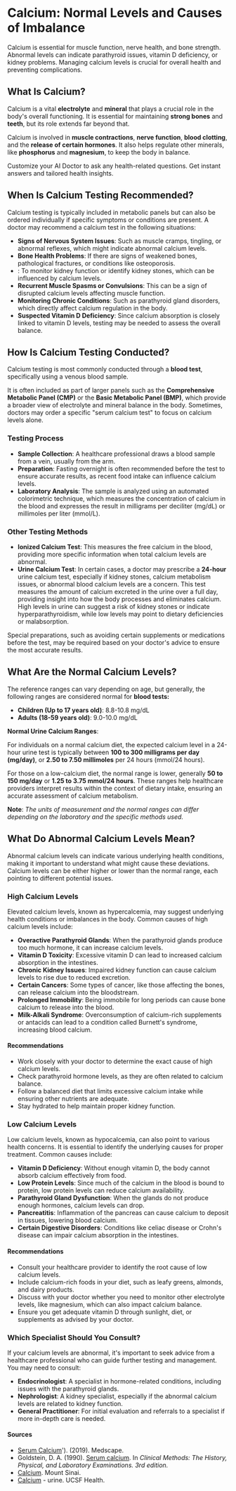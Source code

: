 # Calcium: Normal Levels and Causes of Imbalance

Calcium is essential for muscle function, nerve health, and bone strength. Abnormal levels can indicate parathyroid issues, vitamin D deficiency, or kidney problems. Managing calcium levels is crucial for overall health and preventing complications.

## What Is Calcium?

Calcium is a vital **electrolyte** and **mineral** that plays a crucial role in the body's overall functioning. It is essential for maintaining **strong bones** and **teeth**, but its role extends far beyond that.

Calcium is involved in **muscle contractions**, **nerve function**, **blood clotting**, and the **release of certain hormones**. It also helps regulate other minerals, like **phosphorus** and **magnesium**, to keep the body in balance.

Customize your AI Doctor to ask any health-related questions. Get instant answers and tailored health insights.

## When Is Calcium Testing Recommended?

Calcium testing is typically included in metabolic panels but can also be ordered individually if specific symptoms or conditions are present. A doctor may recommend a calcium test in the following situations:

- **Signs of Nervous System Issues**: Such as muscle cramps, tingling, or abnormal reflexes, which might indicate abnormal calcium levels.
- **Bone Health Problems**: If there are signs of weakened bones, pathological fractures, or conditions like osteoporosis.
- : To monitor kidney function or identify kidney stones, which can be influenced by calcium levels.
- **Recurrent Muscle Spasms or Convulsions**: This can be a sign of disrupted calcium levels affecting muscle function.
- **Monitoring Chronic Conditions**: Such as parathyroid gland disorders, which directly affect calcium regulation in the body.
- **Suspected Vitamin D Deficiency**: Since calcium absorption is closely linked to vitamin D levels, testing may be needed to assess the overall balance.

## How Is Calcium Testing Conducted?

Calcium testing is most commonly conducted through a **blood test**, specifically using a venous blood sample.

It is often included as part of larger panels such as the **Comprehensive Metabolic Panel (CMP)** or the **Basic Metabolic Panel (BMP)**, which provide a broader view of electrolyte and mineral balance in the body. Sometimes, doctors may order a specific "serum calcium test" to focus on calcium levels alone.

### Testing Process

- **Sample Collection**: A healthcare professional draws a blood sample from a vein, usually from the arm.
- **Preparation**: Fasting overnight is often recommended before the test to ensure accurate results, as recent food intake can influence calcium levels.
- **Laboratory Analysis**: The sample is analyzed using an automated colorimetric technique, which measures the concentration of calcium in the blood and expresses the result in milligrams per deciliter (mg/dL) or millimoles per liter (mmol/L).

### Other Testing Methods

- **Ionized Calcium Test**: This measures the free calcium in the blood, providing more specific information when total calcium levels are abnormal.
- **Urine Calcium Test**: In certain cases, a doctor may prescribe a **24-hour** urine calcium test, especially if kidney stones, calcium metabolism issues, or abnormal blood calcium levels are a concern. This test measures the amount of calcium excreted in the urine over a full day, providing insight into how the body processes and eliminates calcium. High levels in urine can suggest a risk of kidney stones or indicate hyperparathyroidism, while low levels may point to dietary deficiencies or malabsorption.

Special preparations, such as avoiding certain supplements or medications before the test, may be required based on your doctor's advice to ensure the most accurate results.

## What Are the Normal Calcium Levels?

The reference ranges can vary depending on age, but generally, the following ranges are considered normal for **blood tests:**

- **Children (Up to 17 years old)**: 8.8-10.8 mg/dL
- **Adults (18-59 years old)**: 9.0-10.0 mg/dL

**Normal Urine Calcium Ranges**:

For individuals on a normal calcium diet, the expected calcium level in a 24-hour urine test is typically between **100 to 300 milligrams per day (mg/day)**, or **2.50 to 7.50 millimoles** per 24 hours (mmol/24 hours).

For those on a low-calcium diet, the normal range is lower, generally **50 to 150 mg/day** or **1.25 to 3.75 mmol/24 hours**. These ranges help healthcare providers interpret results within the context of dietary intake, ensuring an accurate assessment of calcium metabolism.

**Note**: _The units of measurement and the normal ranges can differ depending on the laboratory and the specific methods used._

## What Do Abnormal Calcium Levels Mean?

Abnormal calcium levels can indicate various underlying health conditions, making it important to understand what might cause these deviations. Calcium levels can be either higher or lower than the normal range, each pointing to different potential issues.

### High Calcium Levels

Elevated calcium levels, known as hypercalcemia, may suggest underlying health conditions or imbalances in the body. Common causes of high calcium levels include:

- **Overactive Parathyroid Glands**: When the parathyroid glands produce too much hormone, it can increase calcium levels.
- **Vitamin D Toxicity**: Excessive vitamin D can lead to increased calcium absorption in the intestines.
- **Chronic Kidney Issues**: Impaired kidney function can cause calcium levels to rise due to reduced excretion.
- **Certain Cancers**: Some types of cancer, like those affecting the bones, can release calcium into the bloodstream.
- **Prolonged Immobility**: Being immobile for long periods can cause bone calcium to release into the blood.
- **Milk-Alkali Syndrome**: Overconsumption of calcium-rich supplements or antacids can lead to a condition called Burnett's syndrome, increasing blood calcium.

#### Recommendations

- Work closely with your doctor to determine the exact cause of high calcium levels.
- Check parathyroid hormone levels, as they are often related to calcium balance.
- Follow a balanced diet that limits excessive calcium intake while ensuring other nutrients are adequate.
- Stay hydrated to help maintain proper kidney function.

### Low Calcium Levels

Low calcium levels, known as hypocalcemia, can also point to various health concerns. It is essential to identify the underlying causes for proper treatment. Common causes include:

- **Vitamin D Deficiency**: Without enough vitamin D, the body cannot absorb calcium effectively from food.
- **Low Protein Levels**: Since much of the calcium in the blood is bound to protein, low protein levels can reduce calcium availability.
- **Parathyroid Gland Dysfunction**: When the glands do not produce enough hormones, calcium levels can drop.
- **Pancreatitis**: Inflammation of the pancreas can cause calcium to deposit in tissues, lowering blood calcium.
- **Certain Digestive Disorders**: Conditions like celiac disease or Crohn's disease can impair calcium absorption in the intestines.

#### Recommendations

- Consult your healthcare provider to identify the root cause of low calcium levels.
- Include calcium-rich foods in your diet, such as leafy greens, almonds, and dairy products.
- Discuss with your doctor whether you need to monitor other electrolyte levels, like magnesium, which can also impact calcium balance.
- Ensure you get adequate vitamin D through sunlight, diet, or supplements as advised by your doctor.

### Which Specialist Should You Consult?

If your calcium levels are abnormal, it's important to seek advice from a healthcare professional who can guide further testing and management. You may need to consult:

- **Endocrinologist**: A specialist in hormone-related conditions, including issues with the parathyroid glands.
- **Nephrologist**: A kidney specialist, especially if the abnormal calcium levels are related to kidney function.
- **General Practitioner**: For initial evaluation and referrals to a specialist if more in-depth care is needed.

#### Sources

- [Serum Calcium](https://emedicine.medscape.com/article/2087447-overview#:~:text=Child%3A%208.8%2D10.8%20mg%2F,be%20reduced%20in%20elderly%20persons.)'). (2019). Medscape.
- Goldstein, D. A. (1990). [Serum calcium](https://www.ncbi.nlm.nih.gov/books/NBK250/). In _Clinical Methods: The History, Physical, and Laboratory Examinations. 3rd edition._
- [Calcium](https://www.mountsinai.org/health-library/supplement/calcium). Mount Sinai.
- [Calcium](https://www.ucsfhealth.org/medical-tests/calcium---urine#:~:text=If%20you%20are%20eating%20a,to%203.75%20mmol%2F24%20hours.) \- urine. UCSF Health.